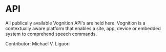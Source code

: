 API
===

All  publically available Vognition API's are held here.  Vognition is a contextually aware platform that enables a site, app, device or embedded system to comprehend speech commands. 

Contributor:  Michael V. Liguori